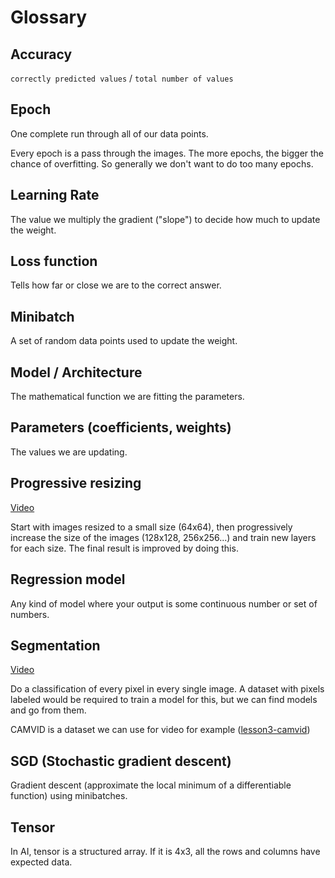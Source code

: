 # Glossary

## Accuracy

`correctly predicted values` / `total number of values`

## Epoch

One complete run through all of our data points. 

Every epoch is a pass through the images. The more epochs, the bigger the chance of overfitting. So generally we don't want to do too many epochs.

## Learning Rate

The value we multiply the gradient ("slope") to decide how much to update the weight.

## Loss function

Tells how far or close we are to the correct answer.

## Minibatch

A set of random data points used to update the weight.

## Model / Architecture

The mathematical function we are fitting the parameters.

## Parameters (coefficients, weights)

The values we are updating.

## Progressive resizing

[Video](https://youtu.be/MpZxV6DVsmM?t=4251)

Start with images resized to a small size (64x64), then progressively increase the size of the images (128x128, 256x256...) and train new layers for each size. The final result is improved by doing this. 

## Regression model

Any kind of model where your output is some continuous number or set of numbers.

## Segmentation

[Video](https://youtu.be/MpZxV6DVsmM?t=3400)

Do a classification of every pixel in every single image. A dataset with pixels labeled would be required to train a model for this, but we can find models and go from them. 

CAMVID is a dataset we can use for video for example ([lesson3-camvid](../nbs/dl1/lesson3-camvid.ipynb))

## SGD (Stochastic gradient descent)

Gradient descent (approximate the local minimum of a differentiable function) using minibatches.

## Tensor

In AI, tensor is a structured array. If it is 4x3, all the rows and columns have expected data.
